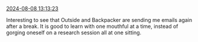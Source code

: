 [2024-08-08 13:13:23](https://mstdn.social/@hill_wanderer/112926576077605462)

Interesting to see that Outside and Backpacker are sending me emails again after a break. It is good to learn with one mouthful at a time, instead of gorging oneself on a research session all at one sitting.